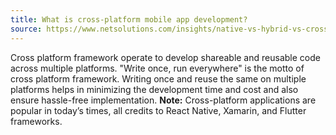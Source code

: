 ```yaml
---
title: What is cross-platform mobile app development?
source: https://www.netsolutions.com/insights/native-vs-hybrid-vs-cross-platform/#what-is-a-hybrid-app
---
```


Cross platform framework operate to develop shareable and reusable code across multiple platforms. "Write once, run everywhere" is the motto of cross platform framework.
Writing once and reuse the same on multiple platforms helps in minimizing the development time and cost and also ensure hassle-free implementation.
**Note:** Cross-platform applications are popular in today’s times, all credits to React Native, Xamarin, and Flutter frameworks.
